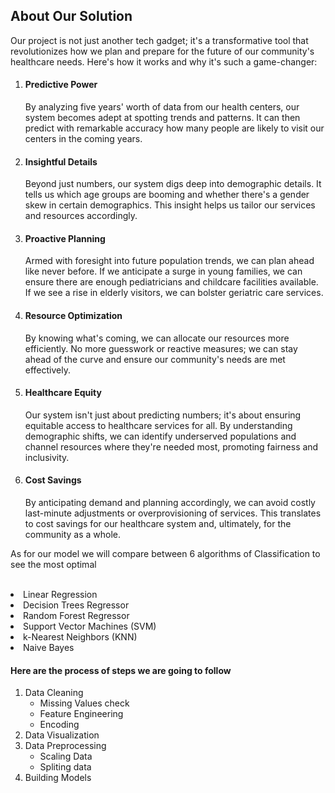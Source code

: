 ## About Our Solution

Our project is not just another tech gadget; it's a transformative tool that revolutionizes how we plan and prepare for the future of our community's healthcare needs. Here's how it works and why it's such a game-changer:
1. #### Predictive Power
    By analyzing five years' worth of data from our health centers, our system becomes adept at spotting trends and patterns. It can then predict with remarkable accuracy how many people are likely to visit our centers in the coming years.

2. #### Insightful Details
    Beyond just numbers, our system digs deep into demographic details. It tells us which age groups are booming and whether there's a gender skew in certain demographics. This insight helps us tailor our services and resources accordingly.

3. #### Proactive Planning
    Armed with foresight into future population trends, we can plan ahead like never before. If we anticipate a surge in young families, we can ensure there are enough pediatricians and childcare facilities available. If we see a rise in elderly visitors, we can bolster geriatric care services.

4. #### Resource Optimization
    By knowing what's coming, we can allocate our resources more efficiently. No more guesswork or reactive measures; we can stay ahead of the curve and ensure our community's needs are met effectively.

5. #### Healthcare Equity
    Our system isn't just about predicting numbers; it's about ensuring equitable access to healthcare services for all. By understanding demographic shifts, we can identify underserved populations and channel resources where they're needed most, promoting fairness and inclusivity.

6. #### Cost Savings
    By anticipating demand and planning accordingly, we can avoid costly last-minute adjustments or overprovisioning of services. This translates to cost savings for our healthcare system and, ultimately, for the community as a whole.


As for our model we will compare between 6 algorithms of Classification to see the most optimal

<br>
<li>Linear Regression
<li>Decision Trees Regressor
<li>Random Forest Regressor
<li>Support Vector Machines (SVM)
<li>k-Nearest Neighbors (KNN)
<li>Naive Bayes
<br>

#### Here are the process of steps we are going to follow

1. Data Cleaning
    * Missing Values check
    * Feature Engineering
    * Encoding
2. Data Visualization
4. Data Preprocessing
    * Scaling Data
    * Spliting data
5. Building Models
